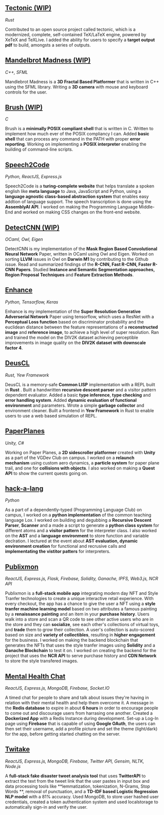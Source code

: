 ## [Tectonic (WIP)](https://github.com/xinslu/tectonic)
*Rust*

Contributed to an open source project called tectonic, which is a modernized,
complete, self-contained TeX/LaTeX engine, powered by XeTeX and TeXLive. I
added the ability for users to specify a **target output pdf** to build, amongsts a
series of outputs.

## [Mandelbrot Madness (WIP)](https://github.com/saisree27/mandelbrot-madness)
*C++, SFML*

Mandlebrot Madness is a **3D Fractal Based Platformer** that is written in C++
using the SFML library. Writing a **3D camera** with mouse and keyboard controls
for the user.

## [Brush (WIP)](https://github.com/xinslu/brush)
*C*

Brush is a **minimally POSIX compliant shell** that is written in C. Written to
implement how much ever of the POSIX compliancy I can. Added **basic shell**
that can process any command in the PATH with proper **error reporting**.
Working on implementing a **POSIX interpreter** enabling the building of
command-line scripts.

## [Speech2Code](https://github.com/saisree27/speechtocode)
*Python, ReactJS, Express.js*

Speech2Code is a **turing-complete website** that helps translate a spoken
english like **meta language** to Java, JavaScript and Python, using a
**language agnostic class-based abstraction system** that enables easy addtion
of language support. The speech transcription is done using the **AssemblyAI
API**. I worked on making the Programming Language Middle-End and worked on
making CSS changes on the front-end website.

## [DetectCNN (WIP)](https://github.com/xinslu/DetectCNN)
*OCaml, Owl, Eigen*

DetectCNN is my implementation of the **Mask Region Based Convolutional Neural
Network** Paper, written in OCaml using Owl and Eigen. Worked on sorting
**LLVM** issues in Owl on **Darwin M1** by contributing to the Github issue.
Read and summarized findings of the **R-CNN, Fast R-CNN, Faster R-CNN Papers**.
Studied **Instance and Semantic Segmentation approaches, Region Proposal
Techniques** and **Feature Extraction Methods**.

## [Enhance](https://github.com/xinslu/Enhance)
*Python, Tensorflow, Keras*

Enhance is my implementation of the **Super Resolution Generative Adverserial
Network** Paper using tensorflow, which uses a ResNet with a **Perceptual Loss
function** based on discriminator probability and the euclidean distance
between the feature representations of a **reconstructed image** and
**reference image**, to achieve a high level of super resolution. Ran and
trained the model on the DIV2K dataset achieving perceptible improvements in
image quality on the **DIV2K dataset with downscale factor 4**.

## [DeusCL](https://github.com/xinslu/deusCL)
*Rust, Yew Framework*

DeusCL is a memory-safe **Common LISP** implementation with a REPL built in
**Rust** . Built a handwritten **recursive descent parser** and a visitor
pattern dependent evaluator. Added a basic **type inference**, **type
checking** and **error handling system**. Added **dynamic evaluation of
functional environment** and parameters. Wrote a simple **garbage collector**
and environment cleaner. Built a frontend in **Yew Framework** in Rust to
enable users to use a web based simulation of REPL.

## [PaperPlanes](https://github.com/AllisanLu/PaperPlanes)
*Unity, C#*

Working on Paper Planes, a **2D sidescroller platformer** created with
**Unity** as a part of the VGDev Club on campus. I worked on a **relaunch
mechanism** using custom aero dynamics, a **particle system** for paper plane
trail, and one for **collisions with objects**. I also worked on making a
**Quest API** to show the current quests going on.

## [hack-a-lang](https://github.com/xinslu/hack-a-lang)
*Python*

As a part of a dependently-typed (Programming Language Club) on campus, I
worked on a **python implementation** of the common teaching language Lox. I
worked on building and degubbing a **Recursive Descent Parser**, **Scanner**
and a made a script to generate a **python class system** for different atoms
and a **visitor pattern** for the interpreter class. I also worked on the
**AST** and a **language environment** to store function and variable
declration. I lectured at the event about **AST evaluation, dynamic environment
creation** for functional and recrusive calls and **implementating the vistitor
patters** for interpreters.

## [Publixmon](https://github.com/saisree27/publixmon)
*ReactJS, Express.js, Flask, Firebase, Solidity, Ganache, IPFS, Web3.js, NCR API*

Publixmon is a **full-stack mobile app** integrating modern day NFT and Style
Tranfer technologies to create a unique interactive retail experience. With
every checkout, the app has a chance to give the user a NFT using a **style
tranfer machine learning model** based on two attributes a famous painting by a
**renaissance painting** and an item in your **purchase history**. Users walk
into a store and scan a QR code to see other active users who are in the store
and they can **socialize**, see each other's collections of virtual toys, and
**trade** them to grow their collection. A user's collection is auto-scored
based on size and **variety of collectibles**, resulting in **higher
engagement** for the business. I worked on making the backend blockchain that
generates the NFTs that uses the style tranfer images using **Solidity** and a
**Ganache Blockchain** to test it on. I worked on creating the backend for the
project that uses the **NCR API** to serve purchase history and **CDN Network**
to store the style transfered images.

## [Mental Health Chat](https://github.com/xinslu/mental-health-chat)
*ReactJS, Express.js, MongoDB, Firebase, Socket.IO*

A timed chat for people to share and talk about issues they're having in
relation with their mental health and help them overcome it. A message in the
**Redis database** to expire in about **6 hours** in order to encourage people
to come out and discourage users from harrasing one another. Created a
**Dockerized App** with a Redis Instance during development. Set-up a Log-In
page using **Firebase** that is capable of using **Google OAuth**, the users
can then set their username, add a profile picture and set the theme
(light/dark) for the app, before getting started chatting on the server.

## [Twitake](https://twitake.netlify.app/)
*ReactJS, Express.js, MongoDB, Firebase, Twitter API, Gensim, NLTK, Node.js*

A **full-stack fake disaster tweet analysis tool** that uses **TwitterAPI** to
extract the text from the tweet link that the user pastes in input box and data
processing tools like **lemmatization, tokenization, N-Grams, Stop Words **,
removal of punctuation, and a **TD-IDF based Logistic Regression NLP model**
with a 81% accuracy. Used MongoDB, to store user hashed user credentials,
created a token authentication system and used localstorage to automatically
sign-in and verify the user.
